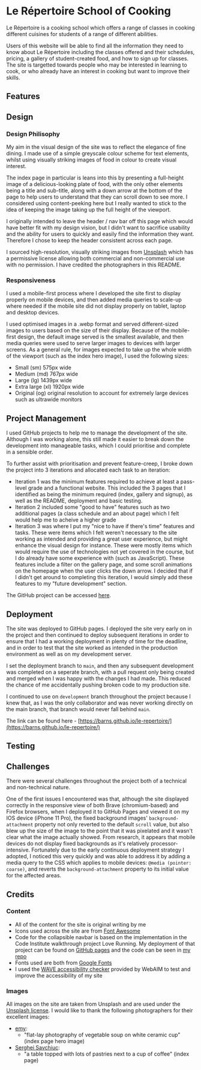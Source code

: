# Le Répertoire School of Cooking
Le Répertoire is a cooking school which offers a range of classes in cooking different cuisines for students of a range of different abilities.

Users of this website will be able to find all the information they need to know about Le Répertoire including the classes offered and their schedules, pricing, a gallery of student-created food, and how to sign up for classes. The site is targetted towards people who may be interested in learning to cook, or who already have an interest in cooking but want to improve their skills.

## Features

## Design
### Design Philisophy
My aim in the visual design of the site was to reflect the elegance of fine dining. I made use of a simple greyscale colour scheme for text elements, whilst using visually striking images of food in colour to create visual interest.

The index page in particular is leans into this by presenting a full-height image of a delicious-looking plate of food, with the only other elements being a title and sub-title, along with a down arrow at the bottom of the page to help users to understand that they can scroll down to see more. I considered using content-peeking here but I really wanted to stick to the idea of keeping the image taking up the full height of the viewport.

I originally intended to leave the header / nav bar off this page which would have better fit with my design vision, but I didn't want to sacrifice usability and the ability for users to quickly and easily find the information they want. Therefore I chose to keep the header consistent across each page.

I sourced high-resolution, visually striking images from [Unsplash](https://unsplash.com/) which has a permissive license allowing both commercial and non-commercial use with no permission. I have credited the photographers in this README.

### Responsiveness
I used a mobile-first process where I developed the site first to display properly on mobile devices, and then added media queries to scale-up where needed if the mobile site did not display properly on tablet, laptop and desktop devices.

I used optimised images in a .webp format and served different-sized images to users based on the size of their display. Because of the mobile-first design, the default image served is the smallest available, and then media queries were used to serve larger images to devices with larger screens. As a general rule, for images expected to take up the whole width of the viewport (such as the index hero image), I used the following sizes:
- Small (sm) 575px wide
- Medium (md) 767px wide
- Large (lg) 1439px wide
- Extra large (xl) 1920px wide
- Original (og) original resolution to account for extremely large devices such as ultrawide monitors

## Project Management
I used GitHub projects to help me to manage the development of the site. Although I was working alone, this still made it easier to break down the development into manageable tasks, which I could prioritise and complete in a sensible order.

To further assist with prioritisation and prevent feature-creep, I broke down the project into 3 iterations and allocated each task to an iteration:
- Iteration 1 was the minimum features required to achieve at least a pass-level grade and a functional website. This included the 3 pages that I identified as being the minimum required (index, gallery and signup), as well as the README, deployment and basic testing.
- Iteration 2 included some "good to have" features such as two additional pages (a class schedule and an about page) which I felt would help me to acheive a higher grade
- Iteration 3 was where I put my "nice to have if there's time" features and tasks. These were items which I felt weren't necessary to the site working as intended and providing a great user experience, but might enhance the visual design for instance. These were mostly items which would require the use of technologies not yet covered in the course, but I do already have some experience with (such as JavaScript). These features include a filter on the gallery page, and some scroll animations on the homepage when the user clicks the down arrow. I decided that if I didn't get around to completing this iteration, I would simply add these features to my "future development" section.

The GitHub project can be accessed [here](https://github.com/users/barns/projects/3/views/4).

## Deployment
The site was deployed to GitHub pages. I deployed the site very early on in the project and then continued to deploy subsequent iterations in order to ensure that I had a working deployment in plenty of time for the deadline, and in order to test that the site worked as intended in the production environment as well as on my development server.

I set the deployment branch to `main`, and then any subsequent development was completed on a seperate branch, with a pull request only being created and merged when I was happy with the changes I had made. This reduced the chance of me accidentally pushing broken code to my production site.

I continued to use on `development` branch throughout the project because I knew that, as I was the only collaborator and was never working directly on the main branch, that branch would never fall behind `main`.

The link can be found here - [https://barns.github.io/le-repertoire/](https://barns.github.io/le-repertoire/)

## Testing

## Challenges
There were several challenges throughout the project both of a technical and non-technical nature.

One of the first issues I encountered was that, although the site displayed correctly in the responsive view of both Brave (chromium-based) and Firefox browsers, when I deployed it to GitHub Pages and viewed it on my IOS device (iPhone 11 Pro), the fixed background images' `background-attachment` property not only reverted to the default `scroll` value, but also blew up the size of the image to the point that it was pixelated and it wasn't clear what the image actually showed. From research, it appears that mobile devices do not display fixed backgrounds as it's relatively processor-intensive. Fortunately due to the early continuous deployment strategy I adopted, I noticed this very quickly and was able to address it by adding a media query to the CSS which applies to mobile devices: `@media (pointer: coarse)`, and reverts the `background-attachment` property to its initial value for the affected areas.

## Credits

### Content
- All of the content for the site is original writing by me
- Icons used across the site are from [Font Awesome](https://fontawesome.com/)
- Code for the collapsible navbar is based on the implementation in the Code Institute walkthrough project Love Running. My deployment of that project can be found on [GitHub pages](https://barns.github.io/love-running/) and the code can be seen in [my repo](https://github.com/barns/love-running/)
- Fonts used are both from [Google Fonts](https://fonts.google.com/)
- I used the [WAVE accessibility checker](https://wave.webaim.org/) provided by WebAIM to test and improve the accessibility of my site

### Images
All images on the site are taken from Unsplash and are used under the [Unsplash license](https://unsplash.com/license). I would like to thank the following photographers for their excellent images:

- [emy](https://unsplash.com/@emysong_?utm_content=creditCopyText&utm_medium=referral&utm_source=unsplash):
  - "flat-lay photography of vegetable soup on white ceramic cup" (index page hero image)
- [Serghei Savchiuc](https://unsplash.com/@serioja?utm_content=creditCopyText&utm_medium=referral&utm_source=unsplash):
  - "a table topped with lots of pastries next to a cup of coffee" (index page)